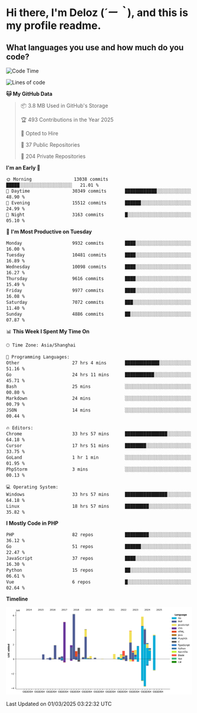# **Hi there, I'm Deloz (*´ー｀*), and this is my profile readme.**

## **What languages you use and how much do you code?**

<!--START_SECTION:waka-->
![Code Time](http://img.shields.io/badge/Code%20Time-5%2C797%20hrs%2046%20mins-blue)

![Lines of code](https://img.shields.io/badge/From%20Hello%20World%20I%27ve%20Written-52.7%20million%20lines%20of%20code-blue)

**🐱 My GitHub Data** 

> 📦 3.8 MB Used in GitHub's Storage 
 > 
> 🏆 493 Contributions in the Year 2025
 > 
> 💼 Opted to Hire
 > 
> 📜 37 Public Repositories 
 > 
> 🔑 204 Private Repositories 
 > 
**I'm an Early 🐤** 

```text
🌞 Morning                13038 commits       █████░░░░░░░░░░░░░░░░░░░░   21.01 % 
🌆 Daytime                30349 commits       ████████████░░░░░░░░░░░░░   48.90 % 
🌃 Evening                15512 commits       ██████░░░░░░░░░░░░░░░░░░░   24.99 % 
🌙 Night                  3163 commits        █░░░░░░░░░░░░░░░░░░░░░░░░   05.10 % 
```
📅 **I'm Most Productive on Tuesday** 

```text
Monday                   9932 commits        ████░░░░░░░░░░░░░░░░░░░░░   16.00 % 
Tuesday                  10481 commits       ████░░░░░░░░░░░░░░░░░░░░░   16.89 % 
Wednesday                10098 commits       ████░░░░░░░░░░░░░░░░░░░░░   16.27 % 
Thursday                 9616 commits        ████░░░░░░░░░░░░░░░░░░░░░   15.49 % 
Friday                   9977 commits        ████░░░░░░░░░░░░░░░░░░░░░   16.08 % 
Saturday                 7072 commits        ███░░░░░░░░░░░░░░░░░░░░░░   11.40 % 
Sunday                   4886 commits        ██░░░░░░░░░░░░░░░░░░░░░░░   07.87 % 
```


📊 **This Week I Spent My Time On** 

```text
🕑︎ Time Zone: Asia/Shanghai

💬 Programming Languages: 
Other                    27 hrs 4 mins       █████████████░░░░░░░░░░░░   51.16 % 
Go                       24 hrs 11 mins      ███████████░░░░░░░░░░░░░░   45.71 % 
Bash                     25 mins             ░░░░░░░░░░░░░░░░░░░░░░░░░   00.80 % 
Markdown                 24 mins             ░░░░░░░░░░░░░░░░░░░░░░░░░   00.79 % 
JSON                     14 mins             ░░░░░░░░░░░░░░░░░░░░░░░░░   00.44 % 

🔥 Editors: 
Chrome                   33 hrs 57 mins      ████████████████░░░░░░░░░   64.18 % 
Cursor                   17 hrs 51 mins      ████████░░░░░░░░░░░░░░░░░   33.75 % 
GoLand                   1 hr 1 min          ░░░░░░░░░░░░░░░░░░░░░░░░░   01.95 % 
PhpStorm                 3 mins              ░░░░░░░░░░░░░░░░░░░░░░░░░   00.13 % 

💻 Operating System: 
Windows                  33 hrs 57 mins      ████████████████░░░░░░░░░   64.18 % 
Linux                    18 hrs 57 mins      █████████░░░░░░░░░░░░░░░░   35.82 % 
```

**I Mostly Code in PHP** 

```text
PHP                      82 repos            █████████░░░░░░░░░░░░░░░░   36.12 % 
Go                       51 repos            ██████░░░░░░░░░░░░░░░░░░░   22.47 % 
JavaScript               37 repos            ████░░░░░░░░░░░░░░░░░░░░░   16.30 % 
Python                   15 repos            ██░░░░░░░░░░░░░░░░░░░░░░░   06.61 % 
Vue                      6 repos             █░░░░░░░░░░░░░░░░░░░░░░░░   02.64 % 
```



**Timeline**

![Lines of Code chart](https://raw.githubusercontent.com/deloz/deloz/main/assets/bar_graph.png)


 Last Updated on 01/03/2025 03:22:32 UTC
<!--END_SECTION:waka-->
